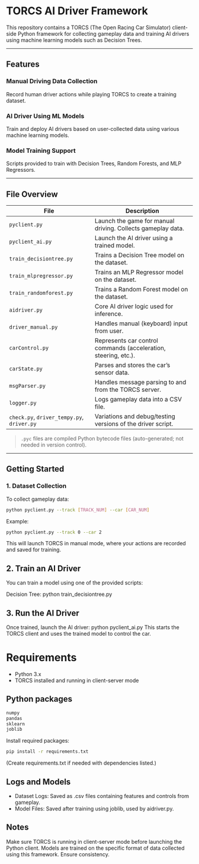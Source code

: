 # TORCS AI Driver Framework

This repository contains a TORCS (The Open Racing Car Simulator) client-side Python framework for collecting gameplay data and training AI drivers using machine learning models such as Decision Trees.

---

## Features

### Manual Driving Data Collection
Record human driver actions while playing TORCS to create a training dataset.

### AI Driver Using ML Models
Train and deploy AI drivers based on user-collected data using various machine learning models.

### Model Training Support
Scripts provided to train with Decision Trees, Random Forests, and MLP Regressors.

---

## File Overview

| File | Description |
|------|-------------|
| `pyclient.py` | Launch the game for manual driving. Collects gameplay data. |
| `pyclient_ai.py` | Launch the AI driver using a trained model. |
| `train_decisiontree.py` | Trains a Decision Tree model on the dataset. |
| `train_mlpregressor.py` | Trains an MLP Regressor model on the dataset. |
| `train_randomforest.py` | Trains a Random Forest model on the dataset. |
| `aidriver.py` | Core AI driver logic used for inference. |
| `driver_manual.py` | Handles manual (keyboard) input from user. |
| `carControl.py` | Represents car control commands (acceleration, steering, etc.). |
| `carState.py` | Parses and stores the car’s sensor data. |
| `msgParser.py` | Handles message parsing to and from the TORCS server. |
| `logger.py` | Logs gameplay data into a CSV file. |
| `check.py`, `driver_tempy.py`, `driver.py` | Variations and debug/testing versions of the driver script. |

> `.pyc` files are compiled Python bytecode files (auto-generated; not needed in version control).

---

## Getting Started

### 1. Dataset Collection

To collect gameplay data:

```bash
python pyclient.py --track [TRACK_NUM] --car [CAR_NUM]
```
Example:
``` bash
python pyclient.py --track 0 --car 2
```

This will launch TORCS in manual mode, where your actions are recorded and saved for training.

## 2. Train an AI Driver
You can train a model using one of the provided scripts:

Decision Tree:
python train_decisiontree.py
## 3. Run the AI Driver
Once trained, launch the AI driver:
python pyclient_ai.py
This starts the TORCS client and uses the trained model to control the car.

# Requirements
- Python 3.x
- TORCS installed and running in client-server mode
## Python packages
```bash
numpy
pandas
sklearn
joblib
```

Install required packages:
``` bash
pip install -r requirements.txt
```
(Create requirements.txt if needed with dependencies listed.)

## Logs and Models
- Dataset Logs: Saved as .csv files containing features and controls from gameplay.
- Model Files: Saved after training using joblib, used by aidriver.py.

## Notes
Make sure TORCS is running in client-server mode before launching the Python client.
Models are trained on the specific format of data collected using this framework. Ensure consistency.

